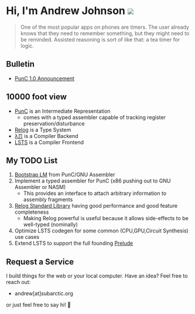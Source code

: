 # Hi, I'm Andrew Johnson ![](https://komarev.com/ghpvc/?username=andrew-johnson-4)

> One of the most popular apps on phones are timers. The user already knows that they need to remember something, but they might need to be reminded. Assisted reasoning is sort of like that: a tea timer for logic.

## Bulletin

* [PunC 1.0 Announcement](https://medium.com/@andrew_johnson_4/project-milestone-punc-1-0-and-lm-specifications-61602ca551fb)

## 10000 foot view

* [PunC](https://github.com/andrew-johnson-4/PunCalculus) is an Intermediate Representation
  * comes with a typed assembler capable of tracking register preservation/disturbance
* [Relog](https://github.com/andrew-johnson-4/InPlace) is a Type System
* [λ☶](https://github.com/andrew-johnson-4/-) is a Compiler Backend
* [LSTS](https://github.com/andrew-johnson-4/LSTS) is a Compiler Frontend

## My TODO List


1. [Bootstrap LM](https://github.com/andrew-johnson-4/-/issues/14) from PunC/GNU Assembler
2. Implement a typed assembler for PunC (x86 pushing out to GNU Assembler or NASM)
   * This provides an interface to attach arbitrary information to assembly fragments
3. [Relog Standard Library](https://github.com/andrew-johnson-4/InPlace/issues/7) having good performance and good feature completeness
   * Making Relog powerful is useful because it allows side-effects to be well-typed (nominally)
4. Optimize LSTS codegen for some common (CPU,GPU,Circuit Synthesis) use cases
5. Extend LSTS to support the full founding [Prelude](https://github.com/andrew-johnson-4/perplexity/blob/main/categorical_prelude.md)

## Request a Service

I build things for the web or your local computer. Have an idea? Feel free to reach out:
* andrew[at]subarctic.org

or just feel free to say hi! 👋
